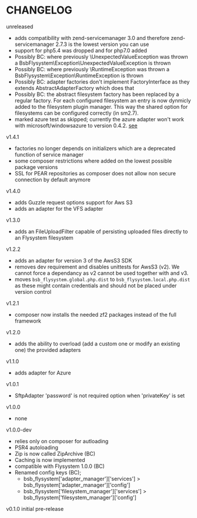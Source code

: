 # CHANGELOG

unreleased
- adds compatibility with zend-servicemanager 3.0 and therefore zend-servicemanager 2.7.3 is the lowest version you can use
- support for php5.4 was dropped and for php7.0 added
- Possibly BC: where previously \UnexpectedValueException was thrown a BsbFlysystem\Exception\UnexpectedValueException is thrown
- Possibly BC: where previously \RuntimeException was thrown a BsbFlysystem\Exception\RuntimeException is thrown
- Possibly BC: adapter factories don't implement FactoryInterface as they extends AbstractAdapterFactory which does that
- Possibly BC: the abstract filesystem factory has been replaced by a regular factory. For each configured filesystem an entry is now dynmicly added to the filesystem plugin manager. This way the shared option for filesystems can be configured correctly (in sm2.7).
- marked azure test as skipped; currently the azure adapter won't work with microsoft/windowsazure to version 0.4.2. [see](https://github.com/thephpleague/flysystem-azure/pull/16)

v1.4.1
- factories no longer depends on initializers which are a deprecated function of service manager
- some composer restrictions where added on the lowest possible package versions 
- SSL for PEAR repositories as composer does not allow non secure connection by default anymore

v1.4.0
- adds Guzzle request options support for Aws S3
- adds an adapter for the VFS adapter

v1.3.0
- adds an FileUploadFilter capable of persisting uploaded files directly to an Flysystem filesystem

v1.2.2
- adds an adapter for version 3 of the AwsS3 SDK
- removes dev requirement and disables unittests for AwsS3 (v2). We cannot force a dependancy as v2 cannot be used together with and v3.
- moves `bsb_flysystem.global.php.dist` to `bsb_flysystem.local.php.dist` as these might contain credentials and should not be placed under version control

v1.2.1
- composer now installs the needed zf2 packages instead of the full framework

v1.2.0
- adds the ability to overload (add a custom one or modify an existing one) the provided adapters

v1.1.0
- adds adapter for Azure

v1.0.1
- SftpAdapter 'password' is not required option when 'privateKey' is set

v1.0.0
- none

v1.0.0-dev
- relies only on composer for autloading
- PSR4 autoloading
- Zip is now called ZipArchive (BC)
- Caching is now implemented
- compatible with Flysystem 1.0.0 (BC)
- Renamed config keys (BC);
  - bsb_flysystem['adapter_manager']['services'] > bsb_flysystem['adapter_manager']['config']
  - bsb_flysystem['filesystem_manager']['services'] > bsb_flysystem['filesystem_manager']['config']

v0.1.0 initial pre-release
